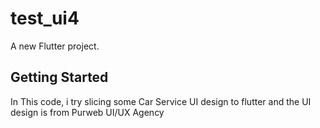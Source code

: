 # test_ui4

A new Flutter project.

## Getting Started

In This code, i try slicing some Car Service UI design to flutter
and the UI design is from Purweb UI/UX Agency